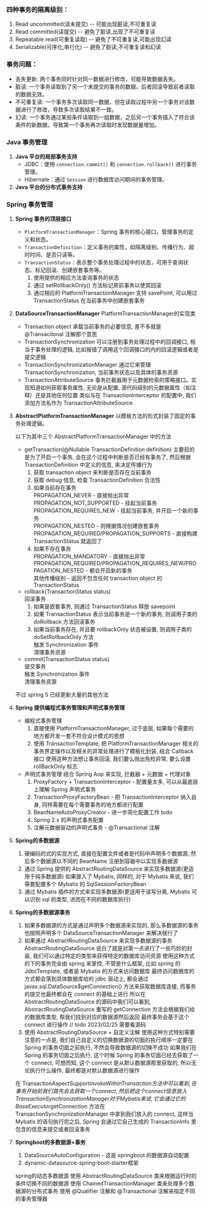 ### **四种事务的隔离级别：**

1. Read uncommitted(读未提交) -- 可能出现脏读,不可重复读
2. Read committed(读提交) -- 避免了脏读,出现了不可重复读
3. Repeatable read(可重复读取) -- 避免了不可重复读,可能出现幻读
4. Serializable(可序化,串行化) -- 避免了脏读,不可重复读和幻读

### **事务问题：**

- 丢失更新: 两个事务同时针对同一数据进行修改，可能导致数据丢失。
- 脏读: 一个事务读取到了另一个未提交的事务的数据，后者回滚导致前者读取的数据无效。
- 不可重复读: 一个事务多次读取同一数据，但在读取过程中另一个事务对该数据进行了修改，导致多次读取结果不一致。
- 幻读: 一个事务通过某些条件读取到一组数据，之后另一个事务插入了符合该条件的新数据，导致第一个事务再次读取时发现数据量增加。

### **Java 事务管理**

1. **Java 平台的局部事务支持**
    - JDBC：使用 `connection.commit()` 和 `connection.rollback()` 进行事务管理。
    - Hibernate：通过 `Session` 进行数据库访问期间的事务管理。
2. **Java 平台的分布式事务支持**

### **Spring 事务管理**

1. **Spring 事务的顶层接口**
    - `PlatformTransactionManager`：Spring 事务的核心接口，管理事务的定义和状态。
    - `TransactionDefinition`：定义事务的属性，如隔离级别、传播行为、超时时间、是否只读等。
    - `TransactionStatus`：表示整个事务处理过程中的状态，可用于查询状态、标记回滚、创建嵌套事务等。
        1. 使用提供的相应方法查询事务的状态
        2. 通过 setRollbackOnly() 方法标记房前事务以使其回滚
        3. 通过相应的 PlatformTransactionManager 支持 savePoint, 可以用过 TransactionStatus 在当前事务中创建嵌套事务

2. **DataSourceTransactionManager** PlatformTransactionManager的实现类

    - Transaction object
      承载当前事务的必要信息, 差不多就是 @Transacitonal 注解那个意思
    - TransactionSynchronization
      可以注册到事务处理过程中的回调接口, 相当于事务处理的逻辑, 比如报错了调用这个回调接口的内的回滚逻辑或者是提交逻辑
    - TransactionSynchronizationManager
      通过它来管理 TransactionSynchronization, 当前事务状态以及具体的事务资源
    - TransactionAttributeSource
      事务拦截器用于元数据检索的策略接口。实现知道如何获取事务属性, 无论是从配置, 源代码级别的元数据属性（如注释）还是其他任何位置
      类似与在 TransactionInterceptor 的配置中, 我们添加方法名作为 TransactionAttributeSource

3. **AbstractPlatformTransactionManager** 以模板方法的形式封装了固定的事务处理逻辑。

   以下为其中三个 AbstractPlatformTransactionManager 中的方法

    - getTransaction(@Nullable TransactionDefinition definition)
      主要目的是为了开启一个事务, 会在这个过程中判断是否已经有事务了, 然后根据 TransactionDefinition 中定义的信息, 来决定传播行为
        1. 获取 transaction object 来判断是否存在当前事务
        2. 获取 debug 信息, 检查 TransactionDefinition 合法性
        3. 如果当前存在事务  
           PROPAGATION_NEVER - 直接抛出异常  
           PROPAGATION_NOT_SUPPORTED - 挂起当前事务  
           PROPAGATION_REQUIRES_NEW - 挂起当前事务, 并开启一个新的事务  
           PROPAGATION_NESTED - 则根据情况创建嵌套事务  
           PROPAGATION_REQUIRED/PROPAGATION_SUPPORTS - 直接构建 TransactionStatus 就返回了
        4. 如果不存在事务  
           PROPAGATION_MANDATORY - 直接抛出异常  
           PROPAGATION_REQUIRED/PROPAGATION_REQUIRES_NEW/PROPAGATION_NESTED - 都会开启新的事务  
           其他传播级别 - 返回不包含任何 transaction object 的 TransactionStatus
    - rollback(TransactionStatus status)  
      回滚事务
        1. 如果是嵌套事务, 则通过 TransactionStatus 释放 savepoint
        2. 如果 TransactionStatus 表示当前事务是一个新的事务, 则调用子类的 doRollback 方法回滚事务
        3. 如果当前事务存在, 并且要 rollbackOnly 状态被设置, 则调用子类的 doSetRollbackOnly 方法  
           触发 Synchronization 事件  
           清理事务资源
    - commit(TransactionStatus status)  
      提交事务  
      触发 Synchronization 事件  
      清理事务资源

   不过 spring 5 已经更新大量的其他方法

4. **Spring 提供编程式事务管理和声明式事务管理**
    - 编程式事务管理
        1. 直接使用 PlatformTransactionManager, 过于底层, 如果每个需要的地方都开发一套不符合设计模式的思想
        2. 使用 TransactionTemplate, 把 PlatformTransactionManager 相关的事务界定操作以及相关的异常处理进行了模板化封装, 结合 Callback 接口
           使用这种方法想让事务回滚, 我们要么抛出免检异常, 要么设置 rollBackOnly 标志
    - 声明式事务管理
      结合 Spring Aop 来实现, 拦截器 + 元数据 + 代理对象
        1. ProxyFactory + TransactionInterceptor - 配置量太多, 可以从最底层上理解 Spring 声明式事务
        2. TransactionProxyFactoryBean - 把 TransactionInterceptor 纳入自身, 同样需要在每个需要事务的地方都进行配置
        3. BeanNameAutoProxyCreator - 进一步简化配置工作 todo
        4. Spring 2.x 的声明式事务配置
        5. 注解元数据驱动的声明式事务 - @Transactional 注解

5. **Spring的多数据源**
    1. 硬编码的式的实现方式, 直接在配置文件或者是代码中声明多个数据源, 然后多个数据源以不同的 BeanName 注册到容器中以实现多数据源
    2. 通过 Spring 提供的 AbstractRoutingDataSource 来实现多数据源(更适用于纯多数据源)
       如果接入了 Mybatis, 同样的, 对于 Mybatis 来说, 我们需要配置多个 Mybatis 的 SqlSessionFactoryBean
    3. 通过 Mybatis 插件的方式来实现多数据源(更适用于读写分离, Mybatis 可以识别 sql 的类型, 进而在不同的数据库执行)

6. **Spring的多数据源事务**
    1. 如果多数据源的方式是通过声明多个数据源来实现的, 那么多数据源的事务也按照声明多个 DataSourceTransactionManager 来解决就行了
    2. 如果通过 AbstractRoutingDataSource 来实现多数据源的事务
       AbstractRoutingDataSource 说白了就是对第一点进行了一些巧妙的封装, 我们可以通过特定的类型来获得特定的数据库访问资源
       使用这种方式的下的事务完全由 spring 来掌控, 不管是什么框架, 比如 spring 的 JdbcTemplate, 或者是 Mybatis 的方式来访问数据库
       最终访问数据库的方式都会落到具体数据库给的 jdbc 驱动上, 都会通过 javax.sql.DataSource$getConnection() 方法来获取数据库连接, 而事务的提交也最终都会在 connect 的基础上进行
       所以在 AbstractRoutingDataSource 的源码中我们可以看到, AbstractRoutingDataSource 重写的 getConnection 方法会根据我们给的数据库类型, 帮我们找到对应的数据源然后返回
       最终事务会基于这个 connect 进行操作
       // todo 2023/02/25 需要看源码
    3. 使用 AbstractRoutingDataSource + 自定义注解
       使用这种方式特别需要注意的一点是, 我们自己自定义的切换数据源的切面的执行顺序一定要在 Spring 的事务切面之前执行, 不然会导致数据源的切换不成功
       如果我们在 Spring 的事务切面之后执行, 这个时候 Spring 的事务切面已经去获取了一个 connect, 可想而知, 这个 connect 是从默认数据源那里获取的, 所以无论执行什么操作, 最终都是对默认数据源进行操作

   在 TransactionAspectSupport$invokeWithinTransaction 方法中可以看到, 在事务开始前我们首先会去获取一个 connect, 然后把这个 connect 信息放入 TransactionSynchronizationManager
   对于 Mybatis 来说, 它会通过它的 BaseExecutor$getConnection 方法在 TransactionSynchronizationManager 中拿到我们放入的 connect, 这样当 Mybatis 的语句执行完之后,
   Spring 会通过它自己生成的 TransactionInfo 里包含的信息来提交或者回滚事务

7. **Springboot的多数据源+事务**
    1. DataSourceAutoConfiguration - 这是 springboot 的数据源自动配置
    2. dynamic-datasource-spring-boot-starter框架

   spring的动态多数据源
   使用 AbstractRoutingDataSource 类来根据运行时的条件切换不同的数据源
   使用 ChainedTransactionManager 类来处理多个数据源的分布式事务
   使用 @Qualifier 注解和 @Transactional 注解来指定不同的事务管理器